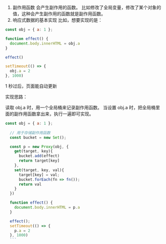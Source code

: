 1. 副作用函数
  会产生副作用的函数。
  比如修改了全局变量，修改了某个对象的值，这种会产生副作用的函数就是副作用函数。
2. 响应式数据的基本实现
  比如，想要实现的是：
  ```js
  const obj = { a: 1 };
  
  function effect() {
    document.body.innerHTML = obj.a
  }

  effect()

  setTimeout(() => {
    obj.a = 2
  }, 1000)
  ```

  1 秒过后，页面能自动更新

  实现思路：

  读取 obj.a 时，用一个全局桶来记录副作用函数。
  当设置 obj.a 时，把全局桶里面的副作用函数拿出来，执行一遍即可实现。


  ```js
  const obj = { a: 1 };
    
    // 用于存储副作用函数
    const bucket = new Set();

    const p = new Proxy(obj, {
      get(target, key){
        bucket.add(effect)
        return target[key]
      },
      set(target, key, val){
        target[key] = val;
        bucket.forEach(fn => fn());
        return val
      }
    })

    function effect() {
      document.body.innerHTML = p.a
    }

    effect();
    setTimeout(() => {
      p.a = 2
    }, 1000)
    ```